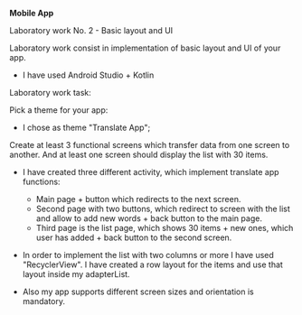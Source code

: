 **Mobile App**

Laboratory work No. 2 - Basic layout and UI

Laboratory work consist in implementation of basic layout and UI of your app.

 - I have used Android Studio + Kotlin

Laboratory work task:

Pick a theme for your app:
- I chose as theme "Translate App";

Create at least 3 functional screens which transfer data from one screen to another. And at least one screen should display the list with 30 items.

- I have created three different activity, which implement translate app functions:
  - Main page + button which redirects to the next screen.
  - Second page with two buttons, which redirect to screen with the list and allow to add new words + back button to the main page.
  - Third page is the list page, which shows 30 items + new ones, which user has added + back button to the second screen.

- In order to implement the list with two columns or more I have used "RecyclerView". I have created a row layout for the items and use that layout inside my adapterList.

- Also my app supports different screen sizes and orientation is mandatory.
